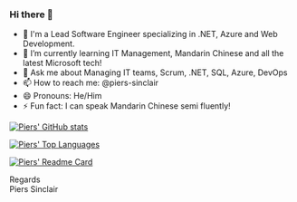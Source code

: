 ### Hi there 👋

* 🔭 I'm a Lead Software Engineer specializing in .NET, Azure and Web Development.
* 🌱 I’m currently learning IT Management, Mandarin Chinese and all the latest Microsoft tech!
* 💬 Ask me about Managing IT teams, Scrum, .NET, SQL, Azure, DevOps
* 📫 How to reach me: @piers-sinclair
* 😄 Pronouns: He/Him
* ⚡ Fun fact: I can speak Mandarin Chinese semi fluently!

[![Piers' GitHub stats](https://github-readme-stats.vercel.app/api?username=piers-sinclair&theme=onedark&show_icons=true)](https://github.com/pierssinclairssw/github-readme-stats)

[![Piers' Top Languages](https://github-readme-stats.vercel.app/api/top-langs/?username=piers-sinclair&layout=compact&theme=onedark&show_icons=true)](https://github.com/pierssinclairssw/github-readme-stats)

[![Piers' Readme Card](https://github-readme-stats.vercel.app/api/pin/?username=piers-sinclair&repo=china-dev-blog&theme=onedark&show_icons=true)](https://github.com/pierssinclairssw/github-readme-stats)

Regards  
Piers Sinclair  
